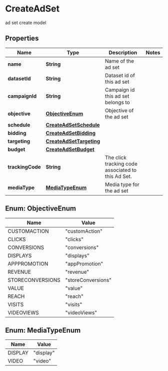 

# CreateAdSet

ad set create model

## Properties

| Name | Type | Description | Notes |
|------------ | ------------- | ------------- | -------------|
|**name** | **String** | Name of the ad set |  |
|**datasetId** | **String** | Dataset id of this ad set |  |
|**campaignId** | **String** | Campaign id this ad set belongs to |  |
|**objective** | [**ObjectiveEnum**](#ObjectiveEnum) | Objective of the ad set |  |
|**schedule** | [**CreateAdSetSchedule**](CreateAdSetSchedule.md) |  |  |
|**bidding** | [**CreateAdSetBidding**](CreateAdSetBidding.md) |  |  |
|**targeting** | [**CreateAdSetTargeting**](CreateAdSetTargeting.md) |  |  |
|**budget** | [**CreateAdSetBudget**](CreateAdSetBudget.md) |  |  |
|**trackingCode** | **String** | The click tracking code associated to this Ad Set. |  |
|**mediaType** | [**MediaTypeEnum**](#MediaTypeEnum) | Media type for the ad set |  |



## Enum: ObjectiveEnum

| Name | Value |
|---- | -----|
| CUSTOMACTION | &quot;customAction&quot; |
| CLICKS | &quot;clicks&quot; |
| CONVERSIONS | &quot;conversions&quot; |
| DISPLAYS | &quot;displays&quot; |
| APPPROMOTION | &quot;appPromotion&quot; |
| REVENUE | &quot;revenue&quot; |
| STORECONVERSIONS | &quot;storeConversions&quot; |
| VALUE | &quot;value&quot; |
| REACH | &quot;reach&quot; |
| VISITS | &quot;visits&quot; |
| VIDEOVIEWS | &quot;videoViews&quot; |



## Enum: MediaTypeEnum

| Name | Value |
|---- | -----|
| DISPLAY | &quot;display&quot; |
| VIDEO | &quot;video&quot; |



